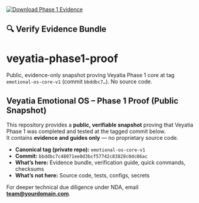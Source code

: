 [![Download Phase 1 Evidence](https://img.shields.io/badge/Download-Phase%201%20Evidence-blue)](https://github.com/ecyapps/veyatia-phase1-proof/raw/main/veyatia_phase1_release_evidence_20250809T062306Z.zip)


## 🔍 Verify Evidence Bundle

# veyatia-phase1-proof  
Public, evidence-only snapshot proving Veyatia Phase 1 core at tag `emotional-os-core-v1` (commit `bbddbc7…`). No source code.

## Veyatia Emotional OS – Phase 1 Proof (Public Snapshot)

This repository provides a **public, verifiable snapshot** proving that Veyatia Phase 1 was completed and tested at the tagged commit below.  
It contains **evidence and guides only** — no proprietary source code.

- **Canonical tag (private repo):** `emotional-os-core-v1`  
- **Commit:** `bbddbc7c48071ee0d3bcf57742c83828c0dc06ac`  
- **What’s here:** Evidence bundle, verification guide, quick commands, checksums  
- **What’s not here:** Source code, tests, configs, secrets  

For deeper technical due diligence under NDA, email **team@yourdomain.com**.
